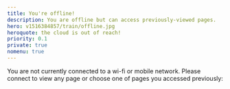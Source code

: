 ```yaml
---
title: You're offline!
description: You are offline but can access previously-viewed pages.
hero: v1516384857/train/offline.jpg
heroquote: the cloud is out of reach!
priority: 0.1
private: true
nomenu: true
---
```


You are not currently connected to a wi-fi or mobile network. Please connect to view any page or choose one of pages you accessed previously:

<ul id="cachedpagelist"></ul>
